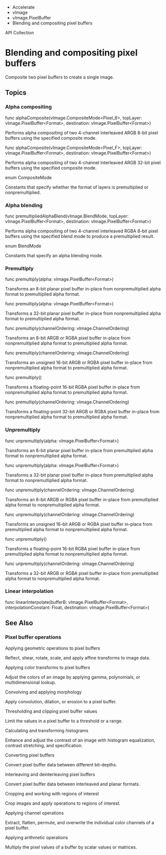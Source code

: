 

- Accelerate
- vImage
- vImage.PixelBuffer
-  Blending and compositing pixel buffers 

API Collection

# Blending and compositing pixel buffers

Composite two pixel buffers to create a single image.

## Topics

### Alpha compositing

func alphaComposite(vImage.CompositeMode&lt;Pixel_8>, topLayer: vImage.PixelBuffer&lt;Format>, destination: vImage.PixelBuffer&lt;Format>)

Performs alpha compositing of two 4-channel interleaved ARGB 8-bit pixel buffers using the specified composite mode.

func alphaComposite(vImage.CompositeMode&lt;Pixel_F>, topLayer: vImage.PixelBuffer&lt;Format>, destination: vImage.PixelBuffer&lt;Format>)

Performs alpha compositing of two 4-channel interleaved ARGB 32-bit pixel buffers using the specified composite mode.

enum CompositeMode

Constants that specify whether the format of layers is premultiplied or nonpremultiplied.

### Alpha blending

func premultipliedAlphaBlend(vImage.BlendMode, topLayer: vImage.PixelBuffer&lt;Format>, destination: vImage.PixelBuffer&lt;Format>)

Performs alpha compositing of two 4-channel interleaved RGBA 8-bit pixel buffers using the specified blend mode to produce a premultiplied result.

enum BlendMode

Constants that specify an alpha blending mode.

### Premultiply

func premultiply(alpha: vImage.PixelBuffer&lt;Format>)

Transforms an 8-bit planar pixel buffer in-place from nonpremultiplied alpha format to premultiplied alpha format.

func premultiply(alpha: vImage.PixelBuffer&lt;Format>)

Transforms a 32-bit planar pixel buffer in-place from nonpremultiplied alpha format to premultiplied alpha format.

func premultiply(channelOrdering: vImage.ChannelOrdering)

Transforms an 8-bit ARGB or RGBA pixel buffer in-place from nonpremultiplied alpha format to premultiplied alpha format.

func premultiply(channelOrdering: vImage.ChannelOrdering)

Transforms an unsigned 16-bit ARGB or RGBA pixel buffer in-place from nonpremultiplied alpha format to premultiplied alpha format.

func premultiply()

Transforms a floating-point 16-bit RGBA pixel buffer in-place from nonpremultiplied alpha format to premultiplied alpha format.

func premultiply(channelOrdering: vImage.ChannelOrdering)

Transforms a floating-point 32-bit ARGB or RGBA pixel buffer in-place from nonpremultiplied alpha format to premultiplied alpha format.

### Unpremultiply

func unpremultiply(alpha: vImage.PixelBuffer&lt;Format>)

Transforms an 8-bit planar pixel buffer in-place from premultiplied alpha format to nonpremultiplied alpha format.

func unpremultiply(alpha: vImage.PixelBuffer&lt;Format>)

Transforms a 32-bit planar pixel buffer in-place from premultiplied alpha format to nonpremultiplied alpha format.

func unpremultiply(channelOrdering: vImage.ChannelOrdering)

Transforms an 8-bit ARGB or RGBA pixel buffer in-place from premultiplied alpha format to nonpremultiplied alpha format.

func unpremultiply(channelOrdering: vImage.ChannelOrdering)

Transforms an unsigned 16-bit ARGB or RGBA pixel buffer in-place from premultiplied alpha format to nonpremultiplied alpha format.

func unpremultiply()

Transforms a floating-point 16-bit RGBA pixel buffer in-place from premultiplied alpha format to nonpremultiplied alpha format.

func unpremultiply(channelOrdering: vImage.ChannelOrdering)

Transforms a 32-bit ARGB or RGBA pixel buffer in-place from premultiplied alpha format to nonpremultiplied alpha format.

### Linear interpolation

func linearInterpolate(bufferB: vImage.PixelBuffer&lt;Format>, interpolationConstant: Float, destination: vImage.PixelBuffer&lt;Format>)

## See Also

### Pixel buffer operations

Applying geometric operations to pixel buffers

Reflect, shear, rotate, scale, and apply affine transforms to image data.

Applying color transforms to pixel buffers

Adjust the colors of an image by applying gamma, polynomials, or multidimensional lookup.

Convolving and applying morphology

Apply convolution, dilation, or erosion to a pixel buffer.

Thresholding and clipping pixel buffer values

Limit the values in a pixel buffer to a threshold or a range.

Calculating and transforming histograms

Enhance and adjust the contrast of an image with histogram equalization, contrast stretching, and specification.

Converting pixel buffers

Convert pixel buffer data between different bit-depths.

Interleaving and deinterleaving pixel buffers

Convert pixel buffer data between interleaved and planar formats.

Cropping and working with regions of interest

Crop images and apply operations to regions of interest.

Applying channel operations

Extract, flatten, permute, and overwrite the individual color channels of a pixel buffer.

Applying arithmetic operations

Multiply the pixel values of a buffer by scalar values or matrices.

